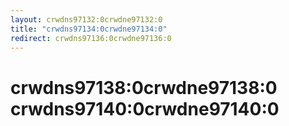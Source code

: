 ```yaml
---
layout: crwdns97132:0crwdne97132:0
title: "crwdns97134:0crwdne97134:0"
redirect: crwdns97136:0crwdne97136:0
---
```



<h1>crwdns97138:0crwdne97138:0 crwdns97140:0crwdne97140:0</h1>
